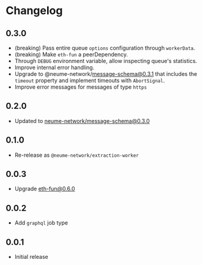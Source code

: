 # Changelog

## 0.3.0

- (breaking) Pass entire queue `options` configuration through `workerData`.
- (breaking) Make `eth-fun` a peerDependency.
- Through `DEBUG` environment variable, allow inspecting queue's statistics.
- Improve internal error handling.
- Upgrade to @neume-network/message-schema@0.3.1 that includes the `timeout`
  property and implement timeouts with `AbortSignal`.
- Improve error messages for messages of type `https`

## 0.2.0

- Updated to [neume-network/message-schema@0.3.0](https://github.com/neume-network/message-schema/blob/78bb2cc566403d733df20d6c2ab5b86cfcc11e17/changelog.md#030)

## 0.1.0

- Re-release as `@neume-network/extraction-worker`

## 0.0.3

- Upgrade eth-fun@0.6.0

## 0.0.2

- Add `graphql` job type

## 0.0.1

- Initial release
